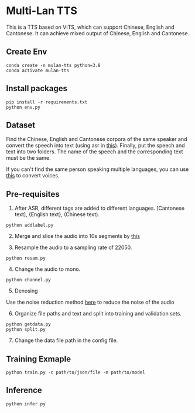 # Multi-Lan TTS
This is a TTS based on VITS, which can support Chinese, English and Cantonese. It can achieve mixed output of Chinese, English and Cantonese.

## Create Env

```
conda create -n mulan-tts python=3.8
conda activate mulan-tts
```

## Install packages

```
pip install -r requirements.txt
python env.py
```

## Dataset

Find the Chinese, English and Cantonese corpora of the same speaker and convert the speech into text (using asr in [this](https://github.com/LuckyBian/GPTSOVITS2)). Finally, put the speech and text into two folders. The name of the speech and the corresponding text must be the same.

If you can't find the same person speaking multiple languages, you can use [this](https://github.com/Grace9994/CoMoSVC) to convert voices.



## Pre-requisites

1. After ASR, different tags are added to different languages. [Cantonese text], {English text}, (Chinese text).
```
python addlabel.py
```

2. Merge and slice the audio into 10s segments by [this](https://github.com/LuckyBian/GPTSOVITS2)


3. Resample the audio to a sampling rate of 22050.

```
python resam.py
```

4. Change the audio to mono.

```
python channel.py
```

5. Denosing

Use the noise reduction method [here](https://github.com/LuckyBian/GPTSOVITS2) to reduce the noise of the audio

6. Organize file paths and text and split into training and validation sets.

```
python getdata.py
python split.py
```

7. Change the data file path in the config file.


## Training Exmaple
```
python train.py -c path/to/json/file -m path/to/model
```

## Inference

```
python infer.py
```


